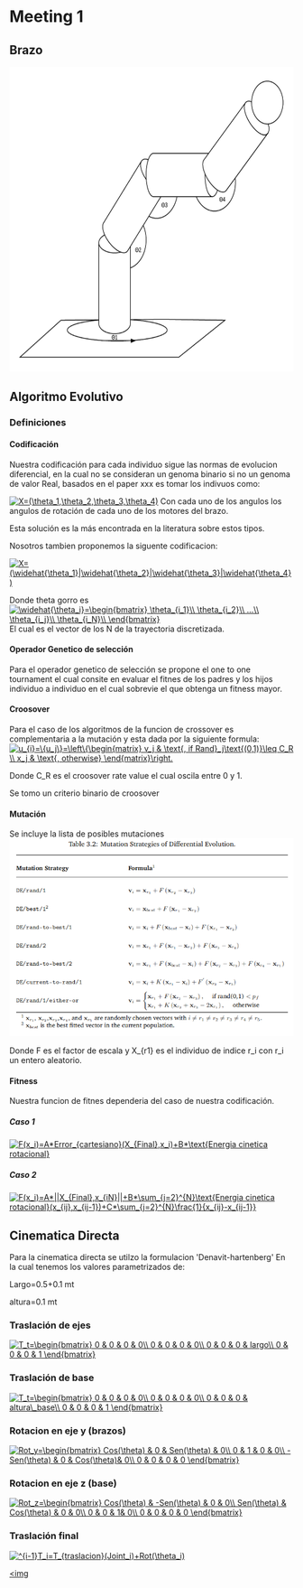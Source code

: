 # Meeting 1

## Brazo
<img src="Diagrama_brazo.png" width="800" height="540" />

## Algoritmo Evolutivo
### Definiciones
#### Codificación
Nuestra codificación para cada individuo sigue las normas de evolucion diferencial, en la cual no se consideran un genoma binario si no un genoma de valor Real, basados en el paper xxx es tomar los indivuos como:

<a href="https://www.codecogs.com/eqnedit.php?latex=X=(\theta_1,\theta_2,\theta_3,\theta_4)" target="_blank"><img src="https://latex.codecogs.com/gif.latex?X=(\theta_1,\theta_2,\theta_3,\theta_4)" title="X=(\theta_1,\theta_2,\theta_3,\theta_4)" /></a>
Con cada uno de los angulos los angulos de rotación de cada uno de los motores del brazo. 

Esta solución es la más encontrada en la literatura sobre estos tipos.

Nosotros tambien proponemos la siguente codificacion:

<a href="https://www.codecogs.com/eqnedit.php?latex=X=(\widehat{\theta_1}|\widehat{\theta_2}|\widehat{\theta_3}|\widehat{\theta_4})" target="_blank"><img src="https://latex.codecogs.com/gif.latex?X=(\widehat{\theta_1}|\widehat{\theta_2}|\widehat{\theta_3}|\widehat{\theta_4})" title="X=(\widehat{\theta_1}|\widehat{\theta_2}|\widehat{\theta_3}|\widehat{\theta_4})" /></a>

Donde theta gorro es 
<a href="https://www.codecogs.com/eqnedit.php?latex=\widehat{\theta_i}=\begin{bmatrix}&space;\theta_{i_1}\\&space;\theta_{i_2}\\&space;...\\&space;\theta_{i_j}\\&space;\theta_{i_N}\\&space;\end{bmatrix}" target="_blank"><img src="https://latex.codecogs.com/gif.latex?\widehat{\theta_i}=\begin{bmatrix}&space;\theta_{i_1}\\&space;\theta_{i_2}\\&space;...\\&space;\theta_{i_j}\\&space;\theta_{i_N}\\&space;\end{bmatrix}" title="\widehat{\theta_i}=\begin{bmatrix} \theta_{i_1}\\ \theta_{i_2}\\ ...\\ \theta_{i_j}\\ \theta_{i_N}\\ \end{bmatrix}" /></a>
El cual es el vector de los N de la trayectoria discretizada.

#### Operador Genetico de selección

Para el operador genetico de selección se propone el one to one tournament el cual consite en evaluar el fitnes de los padres y los hijos individuo a individuo en el cual sobrevie el que obtenga un fitness mayor.

#### Croosover
Para el caso de los algoritmos de la funcion de crossover es complementaria a la mutación y esta dada por la siguiente formula:
<a href="https://www.codecogs.com/eqnedit.php?latex=\inline&space;u_{i}=\{u_j\}=\left\{\begin{matrix}&space;v_j&space;&&space;\text{,&space;if&space;Rand}_j\text{(0,1)}\leq&space;C_R&space;\\&space;x_j&space;&&space;\text{,&space;otherwise}&space;\end{matrix}\right." target="_blank"><img src="https://latex.codecogs.com/gif.latex?\inline&space;u_{i}=\{u_j\}=\left\{\begin{matrix}&space;v_j&space;&&space;\text{,&space;if&space;Rand}_j\text{(0,1)}\leq&space;C_R&space;\\&space;x_j&space;&&space;\text{,&space;otherwise}&space;\end{matrix}\right." title="u_{i}=\{u_j\}=\left\{\begin{matrix} v_j & \text{, if Rand}_j\text{(0,1)}\leq C_R \\ x_j & \text{, otherwise} \end{matrix}\right." /></a>

Donde C_R es el croosover rate value el cual oscila entre 0 y 1.

Se tomo un criterio binario de croosover


#### Mutación
Se incluye la lista de posibles mutaciones
<img src="doc/Mutations.png" width="600" height="350" />


Donde F es el factor de escala y X_{r1} es el individuo de indice r_i con r_i un entero aleatorio.

#### Fitness
Nuestra funcion de fitnes dependeria del caso de nuestra codificación.
##### Caso 1
<a href="https://www.codecogs.com/eqnedit.php?latex=\inline&space;F(x_i)=A*Error_{cartesiano}(X_{Final},x_i)&plus;B*\text{Energia&space;cinetica&space;rotacional}" target="_blank"><img src="https://latex.codecogs.com/gif.latex?\inline&space;F(x_i)=A*Error_{cartesiano}(X_{Final},x_i)&plus;B*\text{Energia&space;cinetica&space;rotacional}" title="F(x_i)=A*Error_{cartesiano}(X_{Final},x_i)+B*\text{Energia cinetica rotacional}" /></a>
##### Caso 2
<a href="https://www.codecogs.com/eqnedit.php?latex=\inline&space;F(x_i)=A*||X_{Final},x_{iN}||&plus;B*\sum_{j=2}^{N}\text{Energia&space;cinetica&space;rotacional}(x_{ij},x_{ij-1})&plus;C*\sum_{j=2}^{N}\frac{1}{x_{ij}-x_{ij-1}}" target="_blank"><img src="https://latex.codecogs.com/gif.latex?\inline&space;F(x_i)=A*||X_{Final},x_{iN}||&plus;B*\sum_{j=2}^{N}\text{Energia&space;cinetica&space;rotacional}(x_{ij},x_{ij-1})&plus;C*\sum_{j=2}^{N}\frac{1}{x_{ij}-x_{ij-1}}" title="F(x_i)=A*||X_{Final},x_{iN}||+B*\sum_{j=2}^{N}\text{Energia cinetica rotacional}(x_{ij},x_{ij-1})+C*\sum_{j=2}^{N}\frac{1}{x_{ij}-x_{ij-1}}" /></a>


## Cinematica Directa
Para la cinematica directa se utilzo la formulacion 'Denavit-hartenberg' En la cual tenemos los valores parametrizados de:

Largo=0.5+0.1 mt

altura=0.1 mt

### Traslación de ejes
<a href="https://www.codecogs.com/eqnedit.php?latex=T_t=\begin{bmatrix}&space;0&space;&&space;0&space;&&space;0&space;&&space;0\\&space;0&space;&&space;0&space;&&space;0&space;&&space;0\\&space;0&space;&&space;0&space;&&space;0&space;&&space;largo\\&space;0&space;&&space;0&space;&&space;0&space;&&space;1&space;\end{bmatrix}" target="_blank"><img src="https://latex.codecogs.com/gif.latex?T_{traslacion}=\begin{bmatrix}&space;0&space;&&space;0&space;&&space;0&space;&&space;0\\&space;0&space;&&space;0&space;&&space;0&space;&&space;0\\&space;0&space;&&space;0&space;&&space;0&space;&&space;largo\\&space;0&space;&&space;0&space;&&space;0&space;&&space;1&space;\end{bmatrix}" title="T_t=\begin{bmatrix} 0 & 0 & 0 & 0\\ 0 & 0 & 0 & 0\\ 0 & 0 & 0 & largo\\ 0 & 0 & 0 & 1 \end{bmatrix}" /></a>


### Traslación de base
<a href="https://www.codecogs.com/eqnedit.php?latex=T_t=\begin{bmatrix}&space;0&space;&&space;0&space;&&space;0&space;&&space;0\\&space;0&space;&&space;0&space;&&space;0&space;&&space;0\\&space;0&space;&&space;0&space;&&space;0&space;&&space;altura\_base\\&space;0&space;&&space;0&space;&&space;0&space;&&space;1&space;\end{bmatrix}" target="_blank"><img src="https://latex.codecogs.com/gif.latex?T_{traslacion}=\begin{bmatrix}&space;0&space;&&space;0&space;&&space;0&space;&&space;0\\&space;0&space;&&space;0&space;&&space;0&space;&&space;0\\&space;0&space;&&space;0&space;&&space;0&space;&&space;altura\_base\\&space;0&space;&&space;0&space;&&space;0&space;&&space;1&space;\end{bmatrix}" title="T_t=\begin{bmatrix} 0 & 0 & 0 & 0\\ 0 & 0 & 0 & 0\\ 0 & 0 & 0 & altura\_base\\ 0 & 0 & 0 & 1 \end{bmatrix}" /></a>

### Rotacion en eje y (brazos)
<a href="https://www.codecogs.com/eqnedit.php?latex=Rot_y=\begin{bmatrix}&space;Cos(\theta)&space;&&space;0&space;&&space;Sen(\theta)&space;&&space;0\\&space;0&space;&&space;1&space;&&space;0&space;&&space;0\\&space;-Sen(\theta)&space;&&space;0&space;&&space;Cos(\theta)&&space;0\\&space;0&space;&&space;0&space;&&space;0&space;&&space;0&space;\end{bmatrix}" target="_blank"><img src="https://latex.codecogs.com/gif.latex?Rot_y=\begin{bmatrix}&space;Cos(\theta)&space;&&space;0&space;&&space;Sen(\theta)&space;&&space;0\\&space;0&space;&&space;1&space;&&space;0&space;&&space;0\\&space;-Sen(\theta)&space;&&space;0&space;&&space;Cos(\theta)&&space;0\\&space;0&space;&&space;0&space;&&space;0&space;&&space;0&space;\end{bmatrix}" title="Rot_y=\begin{bmatrix} Cos(\theta) & 0 & Sen(\theta) & 0\\ 0 & 1 & 0 & 0\\ -Sen(\theta) & 0 & Cos(\theta)& 0\\ 0 & 0 & 0 & 0 \end{bmatrix}" /></a>

### Rotacion en eje z (base)
<a href="https://www.codecogs.com/eqnedit.php?latex=Rot_z=\begin{bmatrix}&space;Cos(\theta)&space;&&space;-Sen(\theta)&space;&&space;0&space;&&space;0\\&space;Sen(\theta)&space;&&space;Cos(\theta)&space;&&space;0&space;&&space;0\\&space;0&space;&&space;0&space;&&space;1&&space;0\\&space;0&space;&&space;0&space;&&space;0&space;&&space;0&space;\end{bmatrix}" target="_blank"><img src="https://latex.codecogs.com/gif.latex?Rot_z=\begin{bmatrix}&space;Cos(\theta)&space;&&space;-Sen(\theta)&space;&&space;0&space;&&space;0\\&space;Sen(\theta)&space;&&space;Cos(\theta)&space;&&space;0&space;&&space;0\\&space;0&space;&&space;0&space;&&space;1&&space;0\\&space;0&space;&&space;0&space;&&space;0&space;&&space;0&space;\end{bmatrix}" title="Rot_z=\begin{bmatrix} Cos(\theta) & -Sen(\theta) & 0 & 0\\ Sen(\theta) & Cos(\theta) & 0 & 0\\ 0 & 0 & 1& 0\\ 0 & 0 & 0 & 0 \end{bmatrix}" /></a>


### Traslación final
<a href="https://www.codecogs.com/eqnedit.php?latex=^{i-1}T_i=T_{traslacion}(Joint_i)&plus;Rot(\theta_i)" target="_blank"><img src="https://latex.codecogs.com/gif.latex?^{i-1}T_i=T_{traslacion}(Joint_i)&plus;Rot(\theta_i)" title="^{i-1}T_i=T_{traslacion}(Joint_i)+Rot(\theta_i)" /></a>

<a href="https://www.codecogs.com/eqnedit.php?latex=T_{base}=\prod_{i=1}^{n}^{i-1}T_i" target="_blank"><img 
